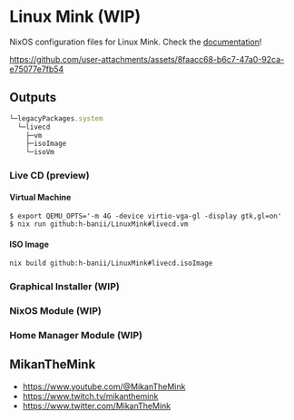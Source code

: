 # Linux Mink (WIP)

NixOS configuration files for Linux Mink. Check the
[documentation](https://h-banii.github.io/LinuxMink/)!

https://github.com/user-attachments/assets/8faacc68-b6c7-47a0-92ca-e75077e7fb54

## Outputs

```js
└─legacyPackages.system
  └─livecd
    ├─vm
    ├─isoImage
    └─isoVm
```

### Live CD (preview)

#### Virtual Machine

```console
$ export QEMU_OPTS='-m 4G -device virtio-vga-gl -display gtk,gl=on'
$ nix run github:h-banii/LinuxMink#livecd.vm
```

#### ISO Image

```sh
nix build github:h-banii/LinuxMink#livecd.isoImage
```

### Graphical Installer (WIP)

### NixOS Module (WIP)

### Home Manager Module (WIP)

## MikanTheMink

- https://www.youtube.com/@MikanTheMink
- https://www.twitch.tv/mikanthemink
- https://www.twitter.com/MikanTheMink
